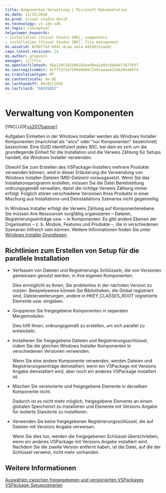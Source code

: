 ```yaml
---
title: Komponenten Verwaltung | Microsoft-Dokumentation
ms.date: 11/15/2016
ms.prod: visual-studio-dev14
ms.technology: vs-ide-sdk
ms.topic: conceptual
helpviewer_keywords:
- installation [Visual Studio SDK], components
- installation [Visual Studio SDK], file management
ms.assetid: 029bffa2-6841-4caa-a41a-442467e1aedc
caps.latest.revision: 14
ms.author: gregvanl
manager: jillfra
ms.openlocfilehash: 56a110f382d0b182eed0ea1a95cd4dabf2877037
ms.sourcegitcommit: 6cfffa72af599a9d667249caaaa411bb28ea69fd
ms.translationtype: MT
ms.contentlocale: de-DE
ms.lasthandoff: 09/02/2020
ms.locfileid: "68191852"
---
```

# <a name="component-management"></a>Verwaltung von Komponenten
[!INCLUDE[vs2017banner](../../includes/vs2017banner.md)]

Aufgaben Einheiten in der Windows Installer werden als Windows Installer Komponenten (manchmal als "wics" oder "nur Komponenten" bezeichnet) bezeichnet. Eine GUID identifiziert jedes WIC, bei dem es sich um die grundlegende Einheit für die Installation und die Verweis Zählung für Setups handelt, die Windows Installer verwenden.  
  
 Obwohl Sie zum Erstellen des VSPackage-Installers mehrere Produkte verwenden können, wird in dieser Erläuterung die Verwendung von Windows Installer-Dateien (MSI-Dateien) vorausgesetzt. Wenn Sie das Installationsprogramm erstellen, müssen Sie die Datei Bereitstellung ordnungsgemäß verwalten, damit die richtige Verweis Zählung immer erfolgt. Folglich stören verschiedene Versionen Ihres Produkts in einer Mischung aus Installations-und Deinstallations Szenarios nicht gegenseitig.  
  
 In Windows Installer erfolgt die Verweis Zählung auf Komponentenebene. Sie müssen ihre Ressourcen sorgfältig organisieren – Dateien, Registrierungseinträge usw. – in Komponenten. Es gibt andere Ebenen der Organisation – z. b. Module, Features und Produkte –, die in verschiedenen Szenarien hilfreich sein können. Weitere Informationen finden Sie unter [Windows Installer Grundlagen](../../extensibility/internals/windows-installer-basics.md).  
  
## <a name="guidelines-of-authoring-setup-for-side-by-side-installation"></a>Richtlinien zum Erstellen von Setup für die parallele Installation  
  
- Verfassen von Dateien und Registrierungs Schlüsseln, die von Versionen gemeinsam genutzt werden, in Ihre eigenen Komponenten.  
  
     Dies ermöglicht es Ihnen, Sie problemlos in der nächsten Version zu nutzen. Beispielsweise können Sie Bibliotheken, die Global registriert sind, Dateierweiterungen, andere in HKEY_CLASSES_ROOT registrierte Elemente usw. eingeben.  
  
- Gruppieren Sie freigegebene Komponenten in separaten Mergemodulen.  
  
     Dies hilft Ihnen, ordnungsgemäß zu erstellen, um sich parallel zu entwickeln.  
  
- Installieren Sie freigegebene Dateien und Registrierungsschlüssel, indem Sie die gleichen Windows Installer Komponenten in verschiedenen Versionen verwenden.  
  
     Wenn Sie eine andere Komponente verwenden, werden Dateien und Registrierungseinträge deinstalliert, wenn ein VSPackage mit Versions Angabe deinstalliert wird, aber noch ein anderes VSPackage installiert ist.  
  
- Mischen Sie versionierte und freigegebene Elemente in derselben Komponente nicht.  
  
     Dadurch ist es nicht mehr möglich, freigegebene Elemente an einem globalen Speicherort zu installieren und Elemente mit Versions Angabe für isolierte Standorte zu installieren.  
  
- Verwenden Sie keine freigegebenen Registrierungsschlüssel, die auf Dateien mit Versions Angabe verweisen.  
  
     Wenn Sie dies tun, werden die freigegebenen Schlüssel überschrieben, wenn ein anderes VSPackage mit Versions Angabe installiert wird. Nachdem Sie die zweite Version entfernt haben, ist die Datei, auf die der Schlüssel verweist, nicht mehr vorhanden.  
  
## <a name="see-also"></a>Weitere Informationen  
 [Auswählen zwischen freigegebenen und versionierten VSPackages](../../extensibility/choosing-between-shared-and-versioned-vspackages.md)   
 [VSPackage-Setupszenarien](../../extensibility/internals/vspackage-setup-scenarios.md)
